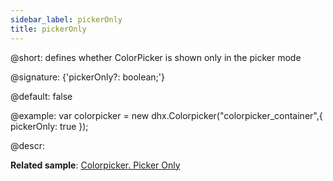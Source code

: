 ```yaml
---
sidebar_label: pickerOnly
title: pickerOnly
---          
```


@short: defines whether ColorPicker is shown only in the picker mode

@signature: {'pickerOnly?: boolean;'}

@default: false

@example:
var colorpicker = new dhx.Colorpicker("colorpicker_container",{
	pickerOnly: true
});

@descr: 

**Related sample**: [Colorpicker. Picker Only](https://snippet.dhtmlx.com/5zlvvwpl)

[comment]: # (@related: colorpicker/how_to_start.md#initialize-colorpicker colorpicker/configuration.md#palette-or-picker-mode-only)

